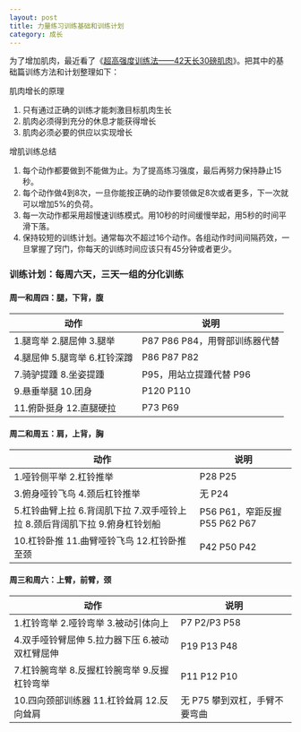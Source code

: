 ```yaml
---
layout: post
title: 力量练习训练基础和训练计划
category: 成长
---
```


为了增加肌肉，最近看了《<a href="http://pan.baidu.com/share/link?shareid=127305&amp;uk=788799967" target="_blank">超高强度训练法——42天长30磅肌肉</a>》。把其中的基础篇训练方法和计划整理如下：

肌肉增长的原理

1. 只有通过正确的训练才能刺激目标肌肉生长
1. 肌肉必须得到充分的休息才能获得增长
1. 肌肉必须必要的供应以实现增长

增肌训练总结

1. 每个动作都要做到不能做为止。为了提高练习强度，最后再努力保持静止15秒。
1. 每个动作做4到8次，一旦你能按正确的动作要领做足8次或者更多，下一次就可以增加5%的负荷。
1. 每一次动作都采用超慢速训练模式。用10秒的时间缓慢举起，用5秒的时间平滑下落。
1. 保持较短的训练计划。通常每次不超过16个动作。各组动作时间间隔药效，一旦掌握了窍门，你每天的训练时间应该只有45分钟或者更少。

<!-- more -->

### 训练计划：每周六天，三天一组的分化训练

#### 周一和周四：腿，下背，腹

| 动作 | 说明 |
| --- | --- |
| 1.腿弯举 2.腿屈伸 3.腿举 | P87 P86 P84，用臀部训练器代替 |
| 4.腿屈伸 5.腿弯举 6.杠铃深蹲 |  P86 P87 P82
| 7.骑驴提踵 8.坐姿提踵 | P95，用站立提踵代替 P96
| 9.悬垂举腿 10.团身 | P120 P110
| 11.俯卧挺身 12.直腿硬拉 | P73 P69

#### 周二和周五：肩，上背，胸

| 动作 | 说明 |
| --- | --- |
| 1.哑铃侧平举 2.杠铃推举 | P28 P25
| 3.俯身哑铃飞鸟 4.颈后杠铃推举  |  无 P24
| 5.杠铃曲臂上拉 6.背阔肌下拉 7.双手哑铃上拉 8.颈后背阔肌下拉 9.俯身杠铃划船  | P56 P61，窄距反握 P55 P62 P67
| 10.杠铃卧推 11.曲臂哑铃飞鸟 12.杠铃卧推至颈 | P42 P50 P42


#### 周三和周六：上臂，前臂，颈

| 动作 | 说明 |
| --- | --- |
| 1.杠铃弯举 2.哑铃弯举 3.被动引体向上 |  P7 P2/P3 P58
| 4.双手哑铃臂屈伸 5.拉力器下压 6.被动双杠臂屈伸 | P19 P13 P48
| 7.杠铃腕弯举 8.反握杠铃腕弯举 9.反握杠铃弯举  | P11 P12 P10
| 10.四向颈部训练器 11.杠铃耸肩 12.反向耸肩  | 无 P75 攀到双杠，手臂不要弯曲

